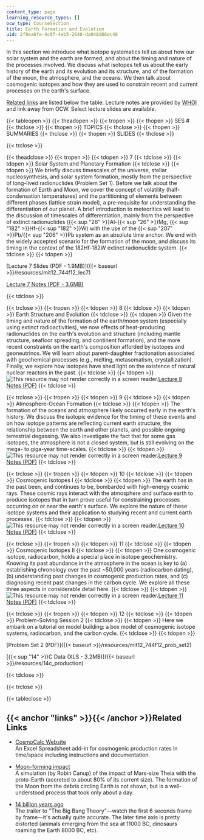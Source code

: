 ```yaml
---
content_type: page
learning_resource_types: []
ocw_type: CourseSection
title: Earth Formation and Evolution
uid: 2f0ea6fe-4c9f-4eb5-2640-da048d86ec48
---
```


In this section we introduce what isotope systematics tell us about how our solar system and the earth are formed, and about the timing and nature of the processes involved. We discuss what isotopes tell us about the early history of the earth and its evolution and its structure, and of the formation of the moon, the atmosphere, and the oceans. We then talk about cosmogenic isotopes and how they are used to constrain recent and current processes on the earth's surface.

[Related links](#links) are listed below the table. Lecture notes are provided by [WHOI](http://www.whoi.edu/) and link away from OCW. Select lecture slides are available.

{{< tableopen >}}
{{< theadopen >}}
{{< tropen >}}
{{< thopen >}}
SES #
{{< thclose >}}
{{< thopen >}}
TOPICS
{{< thclose >}}
{{< thopen >}}
SUMMARIES
{{< thclose >}}
{{< thopen >}}
SLIDES
{{< thclose >}}

{{< trclose >}}

{{< theadclose >}}
{{< tropen >}}
{{< tdopen >}}
7
{{< tdclose >}}
{{< tdopen >}}
Solar System and Planetary Formation
{{< tdclose >}}
{{< tdopen >}}
We briefly discuss timescales of the universe, stellar nucleosynthesis, and solar system formation, mostly from the perspective of long-lived radionuclides (Problem Set 1). Before we talk about the formation of Earth and Moon, we cover the concept of volatility (half-condensation temperatures) and the partitioning of elements between different phases (lattice strain model), a pre-requisite for understanding the differentiation of our planet. A brief introduction to meteoritics will lead to the discussion of timescales of differentiation, mainly from the perspective of extinct radionuclides ({{< sup "26" >}}Al-{{< sup "26" >}}Mg, {{< sup "182" >}}Hf-{{< sup "182" >}}W) with the use of the {{< sup "207" >}}Pb/{{< sup "206" >}}Pb system as an absolute time anchor. We end with the widely accepted scenario for the formation of the moon, and discuss its timing in the context of the 182Hf-182W extinct radionuclide system.
{{< tdclose >}}
{{< tdopen >}}


[Lecture 7 Slides (PDF - 1.9MB)]({{< baseurl >}}/resources/mit12_744f12_lec7)

[Lecture 7 Notes (PDF - 3.6MB)](http://www.whoi.edu/fileserver.do?id=131884&pt=2&p=146949)


{{< tdclose >}}

{{< trclose >}}
{{< tropen >}}
{{< tdopen >}}
8
{{< tdclose >}}
{{< tdopen >}}
Earth Structure and Evolution
{{< tdclose >}}
{{< tdopen >}}
Given the timing and nature of the formation of the earth/moon system (especially using extinct radioactivities), we now effects of heat-producing radionuclides on the earth's evolution and structure (including mantle structure, seafloor spreading, and continent formation), and the more recent constraints on the earth's composition afforded by isotopes and geoneutrinos. We will learn about parent-daughter fractionation associated with geochemical processes (e.g., melting, metasomatism, crystallization). Finally, we explore how isotopes have shed light on the existence of natural nuclear reactors in the past.
{{< tdclose >}}
{{< tdopen >}}
![This resource may not render correctly in a screen reader.](/images/inacessible.gif)[Lecture 8 Notes (PDF)](http://www.whoi.edu/fileserver.do?id=132104&pt=2&p=146949)
{{< tdclose >}}

{{< trclose >}}
{{< tropen >}}
{{< tdopen >}}
9
{{< tdclose >}}
{{< tdopen >}}
Atmosphere-Ocean Formation
{{< tdclose >}}
{{< tdopen >}}
The formation of the oceans and atmosphere likely occurred early in the earth's history. We discuss the isotopic evidence for the timing of these events and on how isotope patterns are reflecting current earth structure, the relationship between the earth and other planets, and possible ongoing terrestrial degassing. We also investigate the fact that for some gas isotopes, the atmosphere is not a closed system, but is still evolving on the mega- to giga-year time-scales.
{{< tdclose >}}
{{< tdopen >}}
![This resource may not render correctly in a screen reader.](/images/inacessible.gif)[Lecture 9 Notes (PDF)](http://www.whoi.edu/fileserver.do?id=132884&pt=2&p=146949)
{{< tdclose >}}

{{< trclose >}}
{{< tropen >}}
{{< tdopen >}}
10
{{< tdclose >}}
{{< tdopen >}}
Cosmogenic Isotopes I
{{< tdclose >}}
{{< tdopen >}}
The earth has in the past been, and continues to be, bombarded with high-energy cosmic rays. These cosmic rays interact with the atmosphere and surface earth to produce isotopes that in turn prove useful for constraining processes occurring on or near the earth's surface. We explore the nature of these isotope systems and their application to studying recent and current earth processes.
{{< tdclose >}}
{{< tdopen >}}
![This resource may not render correctly in a screen reader.](/images/inacessible.gif)[Lecture 10 Notes (PDF)](http://www.whoi.edu/fileserver.do?id=133844&pt=2&p=146949)
{{< tdclose >}}

{{< trclose >}}
{{< tropen >}}
{{< tdopen >}}
11
{{< tdclose >}}
{{< tdopen >}}
Cosmogenic Isotopes II
{{< tdclose >}}
{{< tdopen >}}
One cosmogenic isotope, radiocarbon, holds a special place in isotope geochemistry. Knowing its past abundance in the atmosphere in the ocean is key to (a) establishing chronology over the past ~50,000 years (radiocarbon dating), (b) understanding past changes in cosmogenic production rates, and (c) diagnosing recent past changes in the carbon cycle. We explore all these three aspects in considerable detail here.
{{< tdclose >}}
{{< tdopen >}}
![This resource may not render correctly in a screen reader.](/images/inacessible.gif)[Lecture 11 Notes (PDF)](http://www.whoi.edu/fileserver.do?id=134225&pt=2&p=146949)
{{< tdclose >}}

{{< trclose >}}
{{< tropen >}}
{{< tdopen >}}
12
{{< tdclose >}}
{{< tdopen >}}
Problem-Solving Session 2
{{< tdclose >}}
{{< tdopen >}}
Here we embark on a tutorial on model building: a box model of cosmogenic isotope systems, radiocarbon, and the carbon cycle.
{{< tdclose >}}
{{< tdopen >}}


[Problem Set 2 (PDF)]({{< baseurl >}}/resources/mit12_744f12_prob_set2)

[{{< sup "14" >}}C Data (XLS - 3.2MB)]({{< baseurl >}}/resources/14c_production)


{{< tdclose >}}

{{< trclose >}}

{{< tableclose >}}

{{< anchor "links" >}}{{< /anchor >}}Related Links
--------------------------------------------------

*   [CosmoCalc Website](https://sites.google.com/site/cosmocalc/)  
    An Excel Spreadsheet add-in for cosmogenic production rates in time/space including instructions and documentation.

*   [Moon-forming impact](http://www.flickr.com/photos/thane/3134316459/)  
    A simulation (by Robin Canup) of the impact of Mars-size Theia with the proto-Earth (accreted to about 80% of its current size). The formation of the Moon from the debris circling Earth is not shown, but is a well-understood process that took only about a day.

*   [14 billion years ago](http://www.youtube.com/watch?v=krX5JaBrHzU)  
    The trailer to "The Big Bang Theory"—watch the first 6 seconds frame by frame—it's actually quite accurate. The later time axis is pretty distorted (animals emerging from the sea at 11000 BC, dinosaurs roaming the Earth 8000 BC, etc).